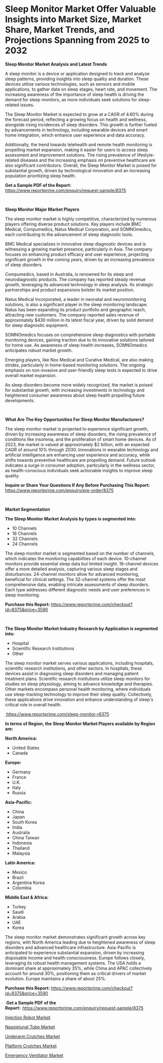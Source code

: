 <p><h1>Sleep Monitor Market Offer Valuable Insights into Market Size, Market Share, Market Trends, and Projections Spanning from 2025 to 2032</h1></p><p><strong>Sleep Monitor Market Analysis and Latest Trends</strong></p>
<p><p>A sleep monitor is a device or application designed to track and analyze sleep patterns, providing insights into sleep quality and duration. These devices utilize various technologies, such as sensors and mobile applications, to gather data on sleep stages, heart rate, and movement. The increasing awareness of the importance of sleep health is driving the demand for sleep monitors, as more individuals seek solutions for sleep-related issues.</p><p>The Sleep Monitor Market is expected to grow at a CAGR of 4.60% during the forecast period, reflecting a growing focus on health and wellness, alongside rising incidences of sleep disorders. This growth is further fueled by advancements in technology, including wearable devices and smart home integration, which enhance user experience and data accuracy. </p><p>Additionally, the trend towards telehealth and remote health monitoring is propelling market expansion, making it easier for users to access sleep assessment and improvement solutions. The rising prevalence of lifestyle-related diseases and the increasing emphasis on preventive healthcare are also significant contributors. Overall, the Sleep Monitor Market is poised for substantial growth, driven by technological innovation and an increasing population prioritizing sleep health.</p></p>
<p><strong>Get a Sample PDF of the Report:&nbsp;</strong> <a href="https://www.reportprime.com/enquiry/request-sample/8375?utm_campaign=2206&utm_medium=2&utm_source=Github&utm_content=ia&utm_term=19032025&utm_id=sleep-monitor">https://www.reportprime.com/enquiry/request-sample/8375</a></p>
<p>&nbsp;</p>
<p><strong>Sleep Monitor Major Market Players</strong></p>
<p><p>The sleep monitor market is highly competitive, characterized by numerous players offering diverse product solutions. Key players include BMC Medical, Compumedics, Natus Medical Corporation, and SOMNOmedics, each contributing to the advancement of sleep diagnostic tools.</p><p>BMC Medical specializes in innovative sleep diagnostic devices and is witnessing a growing market presence, particularly in Asia. The company focuses on enhancing product efficacy and user experience, projecting significant growth in the coming years, driven by an increasing prevalence of sleep disorders.</p><p>Compumedics, based in Australia, is renowned for its sleep and neurodiagnostic products. The company has reported steady revenue growth, leveraging its advanced technology in sleep analysis. Its strategic partnerships and product expansions bolster its market position.</p><p>Natus Medical Incorporated, a leader in neonatal and neuromonitoring solutions, is also a significant player in the sleep monitoring landscape. Natus has been expanding its product portfolio and geographic reach, attracting new customers. The company reported sales revenue of approximately $430 million in its latest fiscal year, driven by solid demand for sleep diagnostic equipment.</p><p>SOMNOmedics focuses on comprehensive sleep diagnostics with portable monitoring devices, gaining traction due to its innovative solutions tailored for home use. As awareness of sleep health increases, SOMNOmedics anticipates robust market growth.</p><p>Emerging players, like Nox Medical and Curative Medical, are also making strides, particularly in home-based monitoring solutions. The ongoing emphasis on non-invasive and user-friendly sleep tests is expected to drive overall market expansion.</p><p>As sleep disorders become more widely recognized, the market is poised for substantial growth, with increasing investments in technology and heightened consumer awareness about sleep health propelling future developments.</p></p>
<p>&nbsp;</p>
<p><strong>What Are The Key Opportunities For Sleep Monitor Manufacturers?</strong></p>
<p><p>The sleep monitor market is projected to experience significant growth, driven by increasing awareness of sleep disorders, the rising prevalence of conditions like insomnia, and the proliferation of smart home devices. As of 2023, the market is valued at approximately $2 billion, with an expected CAGR of around 10% through 2030. Innovations in wearable technology and artificial intelligence are enhancing user experience and accuracy, while shifts towards preventive healthcare are propelling demand. Future outlook indicates a surge in consumer adoption, particularly in the wellness sector, as health-conscious individuals seek actionable insights to improve sleep quality.</p></p>
<p><strong>Inquire or Share Your Questions If Any Before Purchasing This Report:</strong> <a href="https://www.reportprime.com/enquiry/pre-order/8375?utm_campaign=2206&utm_medium=2&utm_source=Github&utm_content=ia&utm_term=19032025&utm_id=sleep-monitor">https://www.reportprime.com/enquiry/pre-order/8375</a></p>
<p>&nbsp;</p>
<p><strong>Market Segmentation</strong></p>
<p><strong>The Sleep Monitor Market Analysis by types is segmented into:</strong></p>
<p><ul><li>10 Channels</li><li>16 Channels</li><li>32 Channels</li><li>24 Channels</li></ul></p>
<p><p>The sleep monitor market is segmented based on the number of channels, which indicates the monitoring capabilities of each device. 10-channel monitors provide essential sleep data but limited insight. 16-channel devices offer a more detailed analysis, capturing various sleep stages and disturbances. 24-channel monitors allow for advanced monitoring, beneficial for clinical settings. The 32-channel systems offer the most comprehensive data, enabling intricate assessments of sleep disorders. Each type addresses different diagnostic needs and user preferences in sleep monitoring.</p></p>
<p><strong>Purchase this Report:&nbsp;</strong><a href="https://www.reportprime.com/checkout?id=8375&price=3590&utm_campaign=2206&utm_medium=2&utm_source=Github&utm_content=ia&utm_term=19032025&utm_id=sleep-monitor">https://www.reportprime.com/checkout?id=8375&price=3590</a></p>
<p>&nbsp;</p>
<p><strong>The Sleep Monitor Market Industry Research by Application is segmented into:</strong></p>
<p><ul><li>Hospital</li><li>Scientific Research Institutions</li><li>Other</li></ul></p>
<p><p>The sleep monitor market serves various applications, including hospitals, scientific research institutions, and other sectors. In hospitals, these devices assist in diagnosing sleep disorders and managing patient treatment plans. Scientific research institutions utilize sleep monitors for studies on sleep physiology, aiming to advance knowledge and therapies. Other markets encompass personal health monitoring, where individuals use sleep-tracking technology to improve their sleep quality. Collectively, these applications drive innovation and enhance understanding of sleep's critical role in overall health.</p></p>
<p><a href="https://www.reportprime.com/sleep-monitor-r8375?utm_campaign=2206&utm_medium=2&utm_source=Github&utm_content=ia&utm_term=19032025&utm_id=sleep-monitor">&nbsp;https://www.reportprime.com/sleep-monitor-r8375</a></p>
<p><strong>In terms of Region, the Sleep Monitor Market Players available by Region are:</strong></p>
<p>
    <p> <strong> North America: </strong>
        <ul>
            <li>United States</li>
            <li>Canada</li>
        </ul>
        </p> 
    <p> <strong> Europe: </strong>
        <ul>
            <li>Germany</li>
            <li>France</li>
            <li>U.K.</li>
            <li>Italy</li>
            <li>Russia</li>
        </ul>
        </p> 
    <p> <strong> Asia-Pacific: </strong>
        <ul>
            <li>China</li>
            <li>Japan</li>
            <li>South Korea</li>
            <li>India</li>
            <li>Australia</li>
            <li>China Taiwan</li>
            <li>Indonesia</li>
            <li>Thailand</li>
            <li>Malaysia</li>
        </ul>
        </p> 
    <p> <strong> Latin America: </strong>
        <ul>
            <li>Mexico</li>
            <li>Brazil</li>
            <li>Argentina Korea</li>
            <li>Colombia</li>
        </ul>
        </p> 
    <p> <strong> Middle East & Africa: </strong>
        <ul>
            <li>Turkey</li>
            <li>Saudi</li>
            <li>Arabia</li>
            <li>UAE</li>
            <li>Korea</li>
        </ul>
    </p>
    </p>
<p><p>The sleep monitor market demonstrates significant growth across key regions, with North America leading due to heightened awareness of sleep disorders and advanced healthcare infrastructure. Asia-Pacific is anticipated to experience substantial expansion, driven by increasing disposable income and health consciousness. Europe follows closely, leveraging its robust health management systems. The USA holds a dominant share at approximately 35%, while China and APAC collectively account for around 30%, positioning them as critical drivers of market evolution. Europe maintains a share of about 25%.</p></p>
<p><strong>Purchase this Report: </strong><a href="https://www.reportprime.com/checkout?id=8375&price=3590&utm_campaign=2206&utm_medium=2&utm_source=Github&utm_content=ia&utm_term=19032025&utm_id=sleep-monitor">https://www.reportprime.com/checkout?id=8375&price=3590</a></p>
<p>&nbsp;<strong>Get a Sample PDF of the Report:&nbsp;&nbsp;</strong><a href="https://www.reportprime.com/enquiry/request-sample/8375?utm_campaign=2206&utm_medium=2&utm_source=Github&utm_content=ia&utm_term=19032025&utm_id=sleep-monitor">https://www.reportprime.com/enquiry/request-sample/8375</a></p>
<p><strong></strong></p>
<p><p><a href="https://github.com/foddekampo/Market-Research-Report-List-1/blob/main/injection-robot-market.md?utm_campaign=2206&utm_medium=2&utm_source=Github&utm_content=ia&utm_term=19032025&utm_id=sleep-monitor">Injection Robot Market</a></p><p><a href="https://github.com/puttslukis59/Market-Research-Report-List-1/blob/main/nasojejunal-tube-market.md?utm_campaign=2206&utm_medium=2&utm_source=Github&utm_content=ia&utm_term=19032025&utm_id=sleep-monitor">Nasojejunal Tube Market</a></p><p><a href="https://github.com/laverkyllozc/Market-Research-Report-List-1/blob/main/underarm-crutches-market.md?utm_campaign=2206&utm_medium=2&utm_source=Github&utm_content=ia&utm_term=19032025&utm_id=sleep-monitor">Underarm Crutches Market</a></p><p><a href="https://github.com/clemmheisefy/Market-Research-Report-List-1/blob/main/platform-crutches-market.md?utm_campaign=2206&utm_medium=2&utm_source=Github&utm_content=ia&utm_term=19032025&utm_id=sleep-monitor">Platform Crutches Market</a></p><p><a href="https://github.com/furnoirons9e/Market-Research-Report-List-1/blob/main/emergency-ventilator-market.md?utm_campaign=2206&utm_medium=2&utm_source=Github&utm_content=ia&utm_term=19032025&utm_id=sleep-monitor">Emergency Ventilator Market</a></p></p>